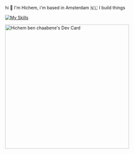 hi 👋 I'm Hichem, 
i'm based in Amsterdam 🇳🇱 I build things

[![My Skills](https://skillicons.dev/icons?i=js,html,css,ts,react,vue)](https://skillicons.dev)


<a href="https://app.daily.dev/hbc"><img src="https://api.daily.dev/devcards/0c9bba84f1344e60a2b33e1b2b24d000.png?r=z0g" width="400" alt="Hichem ben chaabene's Dev Card"/></a>
